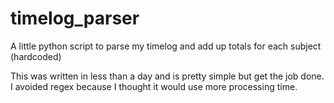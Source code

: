 # timelog_parser
 A little python script to parse my timelog and add up totals for each subject (hardcoded)

This was written in less than a day and is pretty simple but get the job done. I avoided regex because I thought it would use more processing time.
